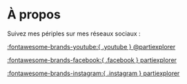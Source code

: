 # À propos

Suivez mes périples sur mes réseaux sociaux :


[:fontawesome-brands-youtube:{ .youtube } @partiexplorer](https://youtube.com/@partiexplorer/)

[:fontawesome-brands-facebook:{ .facebook } partiexplorer](https://facebook.com/partiexplorer/)

[:fontawesome-brands-instagram:{ .instagram } partiexplorer](https://instagram.com/partiexplorer/)
